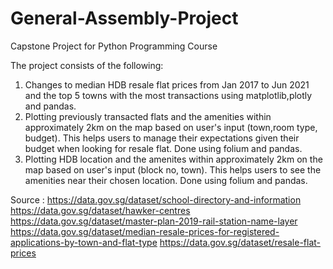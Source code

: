 # General-Assembly-Project
Capstone Project for Python Programming Course

The project consists of the following:
1. Changes to median HDB resale flat prices from Jan 2017 to Jun 2021 and the top 5 towns with the most transactions using matplotlib,plotly and pandas.
2. Plotting previously transacted flats and the amenities within approximately 2km on the map based on user's input (town,room type, budget). This helps users to manage their expectations given their budget when looking for resale flat. Done using folium and pandas. 
3. Plotting HDB location and the amenites within approximately 2km on the map based on user's input (block no, town). This helps users to see the amenities near their chosen location. Done using folium and pandas. 

Source : 
https://data.gov.sg/dataset/school-directory-and-information
https://data.gov.sg/dataset/hawker-centres
https://data.gov.sg/dataset/master-plan-2019-rail-station-name-layer
https://data.gov.sg/dataset/median-resale-prices-for-registered-applications-by-town-and-flat-type
https://data.gov.sg/dataset/resale-flat-prices
